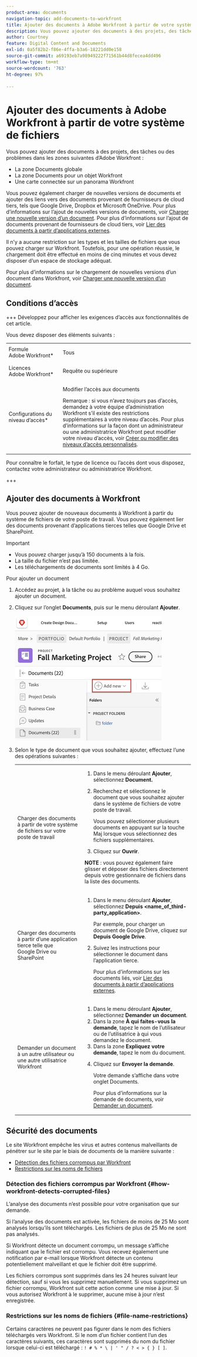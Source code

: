 ```yaml
---
product-area: documents
navigation-topic: add-documents-to-workfront
title: Ajouter des documents à Adobe Workfront à partir de votre système de fichiers
description: Vous pouvez ajouter des documents à des projets, des tâches ou des problèmes dans plusieurs zones d’Adobe Workfront.
author: Courtney
feature: Digital Content and Documents
exl-id: 0a5f82b2-f86e-4ffa-b3a6-18221dd0e158
source-git-commit: a69193eb7a98949222f71561b44d8fecea4dd496
workflow-type: tm+mt
source-wordcount: '763'
ht-degree: 97%

---
```


# Ajouter des documents à Adobe Workfront à partir de votre système de fichiers

Vous pouvez ajouter des documents à des projets, des tâches ou des problèmes dans les zones suivantes d’Adobe Workfront :

* La zone Documents globale
* La zone Documents pour un objet Workfront
* Une carte connectée sur un panorama Workfront

Vous pouvez également charger de nouvelles versions de documents et ajouter des liens vers des documents provenant de fournisseurs de cloud tiers, tels que Google Drive, Dropbox et Microsoft OneDrive. Pour plus d’informations sur l’ajout de nouvelles versions de documents, voir [Charger une nouvelle version d’un document](../../documents/managing-documents/upload-new-document-version.md). Pour plus d’informations sur l’ajout de documents provenant de fournisseurs de cloud tiers, voir [Lier des documents à partir d’applications externes](../../documents/adding-documents-to-workfront/link-documents-from-external-apps.md).

Il n’y a aucune restriction sur les types et les tailles de fichiers que vous pouvez charger sur Workfront. Toutefois, pour une opération réussie, le chargement doit être effectué en moins de cinq minutes et vous devez disposer d’un espace de stockage adéquat.

Pour plus d’informations sur le chargement de nouvelles versions d’un document dans Workfront, voir [Charger une nouvelle version d’un document](../../documents/managing-documents/upload-new-document-version.md).

## Conditions d’accès

+++ Développez pour afficher les exigences d’accès aux fonctionnalités de cet article.

Vous devez disposer des éléments suivants :

<table style="table-layout:auto"> 
 <col> 
 <col> 
 <tbody> 
  <tr> 
   <td role="rowheader">Formule Adobe Workfront*</td> 
   <td> <p> Tous</p> </td> 
  </tr> 
  <tr> 
   <td role="rowheader">Licences Adobe Workfront*</td> 
   <td> <p>Requête ou supérieure</p> </td> 
  </tr> 
  <tr> 
   <td role="rowheader">Configurations du niveau d’accès*</td> 
   <td> <p>Modifier l’accès aux documents</p> <p>Remarque : si vous n’avez toujours pas d’accès, demandez à votre équipe d’administration Workfront s’il existe des restrictions supplémentaires à votre niveau d’accès. Pour plus d’informations sur la façon dont un administrateur ou une administratrice Workfront peut modifier votre niveau d’accès, voir <a href="../../administration-and-setup/add-users/configure-and-grant-access/create-modify-access-levels.md" class="MCXref xref">Créer ou modifier des niveaux d’accès personnalisés</a>.</p> </td> 
  </tr> 
 </tbody> 
</table>

Pour connaître le forfait, le type de licence ou l’accès dont vous disposez, contactez votre administrateur ou administratrice Workfront.

+++

## Ajouter des documents à Workfront

Vous pouvez ajouter de nouveaux documents à Workfront à partir du système de fichiers de votre poste de travail. Vous pouvez également lier des documents provenant d’applications tierces telles que Google Drive et SharePoint.

>[!IMPORTANT]
>
>* Vous pouvez charger jusqu’à 150 documents à la fois.
>* La taille du fichier n’est pas limitée.
>* Les téléchargements de documents sont limités à 4 Go.

Pour ajouter un document

1. Accédez au projet, à la tâche ou au problème auquel vous souhaitez ajouter un document.
1. Cliquez sur l’onglet **Documents**, puis sur le menu déroulant **Ajouter**.

   ![Ajouter un nouveau document](assets/add-new-doc.png)

1. Selon le type de document que vous souhaitez ajouter, effectuez l’une des opérations suivantes :

   <table style="table-layout:auto"> 
    <col> 
    <col> 
    <tbody> 
     <tr> 
      <td role="rowheader">Charger des documents à partir de votre système de fichiers sur votre poste de travail</td> 
      <td> 
       <ol> 
        <li value="1">Dans le menu déroulant <strong>Ajouter</strong>, sélectionnez <strong>Document.</strong></li> 
        <li value="2"> <p>Recherchez et sélectionnez le document que vous souhaitez ajouter dans le système de fichiers de votre poste de travail.<br></p> <p>Vous pouvez sélectionner plusieurs documents en appuyant sur la touche Maj lorsque vous sélectionnez des fichiers supplémentaires.</p> </li> 
        <li value="3">Cliquez sur <strong>Ouvrir</strong>.</li> 
       </ol> 
       <p><b>NOTE</b> : vous pouvez également faire glisser et déposer des fichiers directement depuis votre gestionnaire de fichiers dans la liste des documents.</td> 
     </tr> 
     <tr> 
      <td role="rowheader">Charger des documents à partir d’une application tierce telle que Google Drive ou SharePoint</td> 
      <td> 
       <ol> 
        <li value="1"> <p>Dans le menu déroulant <strong>Ajouter</strong>, sélectionnez <strong>Depuis &lt;name_of_third-party_application&gt;</strong>.</p> <p>Par exemple, pour charger un document de Google Drive, cliquez sur <strong>Depuis Google Drive</strong>.</p> </li> 
        <li value="2"> <p>Suivez les instructions pour sélectionner le document dans l’application tierce.<br></p> <p>Pour plus d’informations sur les documents liés, voir <a href="../../documents/adding-documents-to-workfront/link-documents-from-external-apps.md" class="MCXref xref">Lier des documents à partir d’applications externes</a>.</p> </li> 
       </ol> </td> 
     </tr> 
     <tr> 
      <td role="rowheader">Demander un document à un autre utilisateur ou une autre utilisatrice Workfront</td> 
      <td> 
       <ol> 
        <li value="1">Dans le menu déroulant <strong>Ajouter</strong>, sélectionnez <strong>Demander un document</strong>.</li> 
        <li value="2">Dans la zone <strong>À qui faites-vous la demande</strong>, tapez le nom de l’utilisateur ou de l’utilisatrice à qui vous demandez le document.</li> 
        <li value="3">Dans la zone <strong>Expliquez votre demande</strong>, tapez le nom du document.</li> 
        <li value="4"> <p>Cliquez sur <strong>Envoyer la demande</strong>.</p> <p>Votre demande s’affiche dans votre onglet Documents.</p> <p>Pour plus d’informations sur la demande de documents, voir <a href="../../documents/adding-documents-to-workfront/request-a-document.md" class="MCXref xref">Demander un document</a>.</p> </li> 
       </ol> </td> 
     </tr> 
    </tbody> 
   </table>

## Sécurité des documents

Le site Workfront empêche les virus et autres contenus malveillants de pénétrer sur le site par le biais de documents de la manière suivante :

* [Détection des fichiers corrompus par Workfront](#how-workfront-detects-corrupted-files)
* [Restrictions sur les noms de fichiers](#file-name-restrictions)

### Détection des fichiers corrompus par Workfront {#how-workfront-detects-corrupted-files}

L’analyse des documents n’est possible pour votre organisation que sur demande.

Si l’analyse des documents est activée, les fichiers de moins de 25 Mo sont analysés lorsqu’ils sont téléchargés. Les fichiers de plus de 25 Mo ne sont pas analysés.

Si Workfront détecte un document corrompu, un message s’affiche indiquant que le fichier est corrompu. Vous recevez également une notification par e-mail lorsque Workfront détecte un contenu potentiellement malveillant et que le fichier doit être supprimé.

Les fichiers corrompus sont supprimés dans les 24 heures suivant leur détection, sauf si vous les supprimez manuellement. Si vous supprimez un fichier corrompu, Workfront suit cette action comme une mise à jour. Si vous autorisez Workfront à le supprimer, aucune mise à jour n’est enregistrée.

### Restrictions sur les noms de fichiers {#file-name-restrictions}

Certains caractères ne peuvent pas figurer dans le nom des fichiers téléchargés vers Workfront. Si le nom d’un fichier contient l’un des caractères suivants, ces caractères sont supprimés du nom du fichier lorsque celui-ci est téléchargé : `! # % * \ | ' " / ? < > { } [ ]`.
